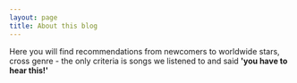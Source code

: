 ```yaml
---
layout: page
title: About this blog
---
```


Here you will find recommendations from newcomers to worldwide stars, cross genre - the only criteria is songs we listened to and said **'you have to hear this!'**

